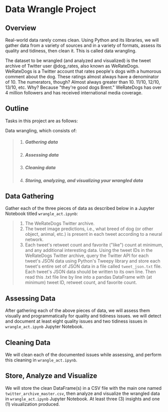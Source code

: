 # Data Wrangle Project

## Overview
Real-world data rarely comes clean. Using Python and its libraries, we will gather data from a variety of sources and in a variety of formats, assess its quality and tidiness, then clean it. This is called data wrangling.

The dataset to be wrangled (and analyzed and visualized) is the tweet archive of Twitter user @dog_rates, also known as WeRateDogs. WeRateDogs is a Twitter account that rates people's dogs with a humorous comment about the dog. These ratings almost always have a denominator of 10. The numerators, though? Almost always greater than 10. 11/10, 12/10, 13/10, etc. Why? Because "they're good dogs Brent." WeRateDogs has over 4 million followers and has received international media coverage.

## Outline

Tasks in this project are as follows:

Data wrangling, which consists of:

>1. ##### Gathering data
>2. ##### Assessing data
>3. ##### Cleaning data
>4. ##### Storing, analyzing, and visualizing your wrangled data

## Data Gathering

Gather each of the three pieces of data as described below in a Jupyter Notebook titled ```wrangle_act.ipynb```:
>1. The WeRateDogs Twitter archive.
>2. The tweet image predictions, i.e., what breed of dog (or other object, animal, etc.) is present in each tweet according to a neural network. 
>3. Each tweet's retweet count and favorite ("like") count at minimum, and any additional interesting data. Using the tweet IDs in the WeRateDogs Twitter archive, query the Twitter API for each tweet's JSON data using Python's Tweepy library and store each tweet's entire set of JSON data in a file called ```tweet_json.txt``` file. Each tweet's JSON data should be written to its own line. Then read this .txt file line by line into a pandas DataFrame with (at minimum) tweet ID, retweet count, and favorite count.

## Assessing Data

After gathering each of the above pieces of data, we will assess them visually and programmatically for quality and tidiness issues. we will detect and document at least eight quality issues and two tidiness issues in ```wrangle_act.ipynb``` Jupyter Notebook. 

## Cleaning Data

We will clean each of the documented issues while assessing, and perform this cleaning in ```wrangle_act.ipynb```.

## Store, Analyze and Visualize

We will store the clean DataFrame(s) in a CSV file with the main one named ```twitter_archive_master.csv```, then analyze and visualize the wrangled data in ```wrangle_act.ipynb``` Jupyter Notebook. At least three (3) insights and one (1) visualization produced.
